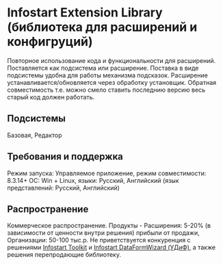 # Infostart Extension Library (библиотека для расширений и конфигруций)
Повторное использование кода и функциональности для расширений. Поставляется как подсистема или расширение.
Поставка в виде подсистемы удобна для работы механизма подсказок. Расширение устанавливается/обновляется через обработку установщик.
Обратная совместимость т.е. можно смело ставить последнию версию весь старый код должен работать.

## Подсистемы
Базовая, Редактор

## Требования и поддержка
Режим запуска: Управляемое приложение, режим совместимости: 8.3.14+
ОС: Win + Linux, языки: Русский, Английский (язык представлений: Русский, Английский)

## Распространение
Коммерческое распространение. Продукты - Расширения: 5-20% (в зависимости от ценности внутри решения) прибыли от продажи, Организации: 50-100 тыс.р.
Не приветствуется конкуренция с решениями [Infostart Toolkit](https://infostart.ru/marketplace/toolkit/) и [Infostart DataFormWizard (УДиФ)](https://infostart.ru/marketplace/udif/), а также решения перепродающие библиотеку.


